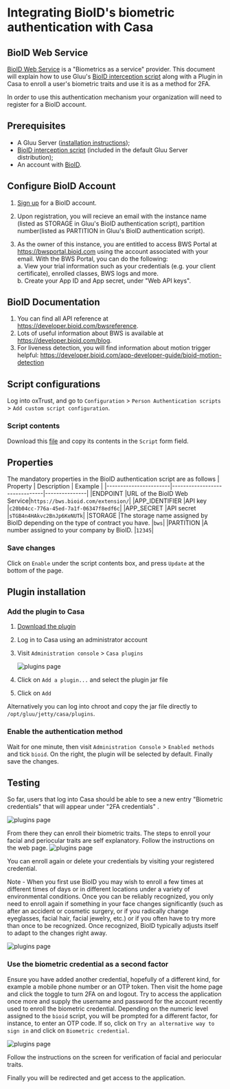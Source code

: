 # Integrating BioID's biometric authentication with Casa


## BioID Web Service
[BioID Web Service](https://www.bioid.com) is a "Biometrics as a service" provider. This document will explain how to use Gluu's [BioID  interception script](https://github.com/GluuFederation/oxAuth/blob/master/Server/integrations/bioID/BioIDExternalAuthenticator.py) along with a Plugin in Casa to enroll a user's biometric traits and use it is as a method for 2FA. 

In order to use this authentication mechanism your organization will need to register for a BioID account. 

## Prerequisites
- A Gluu Server ([installation instructions](../installation-guide/index.md));
- [BioID interception script](https://github.com/GluuFederation/oxAuth/blob/master/Server/integrations/bioID/BioIDExternalAuthenticator.py) (included in the default Gluu Server distribution);
- An account with [BioID](https://bwsportal.bioid.com/register).   

## Configure BioID Account

1. [Sign up](https://bwsportal.bioid.com/register) for a BioID account.

2. Upon registration, you will recieve an email with the instance name (listed as STORAGE in Gluu's BioID authentication script), partition number(listed as PARTITION in Gluu's BioID authentication script).

3. As the owner of this instance, you are entitled to access BWS Portal at https://bwsportal.bioid.com using the account associated with your email. 
With the BWS Portal, you can do the following:  
    a. View your trial information such as your credentials (e.g. your client certificate), enrolled classes, BWS logs and more.  
    b. Create your App ID and App secret, under "Web API keys".

## BioID Documentation

1. You can find all API reference at https://developer.bioid.com/bwsreference. 
2. Lots of useful information about BWS is available at https://developer.bioid.com/blog.
3. For liveness detection, you will find information about motion trigger helpful: https://developer.bioid.com/app-developer-guide/bioid-motion-detection

## Script configurations

Log into oxTrust, and go to `Configuration` > `Person Authentication scripts` > `Add custom script configuration`. 
### Script contents

Download this [file](https://github.com/GluuFederation/casa/raw/master/plugins/bioid/extras/BioIDExternalAuthenticator.py) and copy its contents in the `Script` form field.

## Properties
The mandatory properties in the BioID authentication script are as follows
|	Property	|	Description		|	Example	|
|-----------------------|-------------------------------|---------------|
|ENDPOINT 		|URL of the BioID Web Service|`https://bws.bioid.com/extension/`|
|APP_IDENTIFIER 	|API key |`c20b04cc-776a-45ed-7a1f-06347f8edf6c`|
|APP_SECRET 	|API secret |`sTGB4n4HAkvc2BnJp6KeNUTk`|
|STORAGE 	|The storage name assigned by BioID depending on the type of contract you have. |`bws`|
|PARTITION 	|A number assigned to your company by BioID. |`12345`|


### Save changes

Click on `Enable` under the script contents box, and press `Update` at the bottom of the page.


## Plugin installation


### Add the plugin to Casa

1. [Download the plugin](https://ox.gluu.org/maven/org/gluu/casa/plugins/bioid/5.0-SNAPSHOT/bioid-5.0-SNAPSHOT.jar)

1. Log in to Casa using an administrator account

1. Visit `Administration console` > `Casa plugins`

    ![plugins page](../img/plugins/bioid-plugin.png)

1. Click on `Add a plugin...` and select the plugin jar file

1. Click on `Add`

Alternatively you can log into chroot and copy the jar file directly to `/opt/gluu/jetty/casa/plugins`.

### Enable the authentication method

Wait for one minute, then visit `Administration Console` > `Enabled methods` and tick `bioid`. On the right, the plugin will be selected by default. Finally save the changes.

## Testing
So far, users that log into Casa should be able to see a new entry "Biometric credentials" that will appear under "2FA credentials" .

![plugins page](../img/plugins/bioid-menu.png)

From there they can enroll their biometric traits. 
The steps to enroll your facial and periocular traits are self explanatory. Follow the instructions on the web page.
![plugins page](../img/plugins/enroll_bioid.png)

You can enroll again or delete your credentials by visiting your registered credential.

Note - When you first use BioID you may wish to enroll a few times at different times of days or in different locations under a variety of environmental conditions. Once you can be reliably recognized, you only need to enroll again if something in your face changes significantly (such as after an accident or cosmetic surgery, or if you radically change eyeglasses, facial hair, facial jewelry, etc.) or if you often have to try more than once to be recognized. Once recognized, BioID typically adjusts itself to adapt to the changes right away.

![plugins page](../img/plugins/bioid_edit_delete.png)

### Use the biometric credential as a second factor
Ensure you have added another credential, hopefully of a different kind, for example a mobile phone number or an OTP token. Then visit the home page and click the toggle to turn 2FA on and logout.
Try to access the application once more and supply the username and password for the account recently used to enroll the biometric credential. Depending on the numeric level assigned to the `bioid` script, you will be prompted for a different factor, for instance, to enter an OTP code. If so, click on `Try an alternative way to sign in` and click on `Biometric credential`.

![plugins page](../img/plugins/another_way.png)

Follow the instructions on the screen for verification of facial and periocular traits.

Finally you will be redirected and get access to the application.



